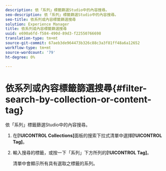 ```yaml
---
description: 依「系列」標籤篩選Studio中的內容搜尋。
seo-description: 依「系列」標籤篩選Studio中的內容搜尋。
seo-title: 依系列或內容標籤篩選搜尋
solution: Experience Manager
title: 依系列或內容標籤篩選搜尋
uuid: e690a6fd-f584-490d-89d3-f22550766698
translation-type: tm+mt
source-git-commit: 67aeb3de964473b326c88c3a3f81ff48a6a12652
workflow-type: tm+mt
source-wordcount: '79'
ht-degree: 0%

---
```



# 依系列或內容標籤篩選搜尋{#filter-search-by-collection-or-content-tag}

依「系列」標籤篩選Studio中的內容搜尋。

1. 在&#x200B;**[!UICONTROL Collections]**&#x200B;面板的搜索下拉式清單中選擇&#x200B;**[!UICONTROL Tag]**。
1. 輸入搜尋的標籤，或按一下「系列」下方所列的&#x200B;**[!UICONTROL Tag]**。

   清單中會顯示所有具有選取之標籤的系列。